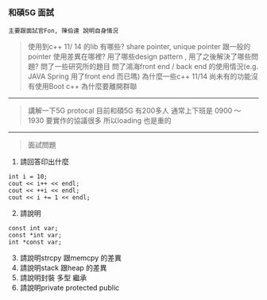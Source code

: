 ### 和碩5G 面試

```
主要跟面試官Fon, 陳伯達 說明自身情況
```
> 使用到c++ 11/ 14 的lib 有哪些?
> share pointer, unique pointer 跟一般的pointer 使用差異在哪裡?
> 用了哪些design pattern , 用了之後解決了哪些問題?
> 問了一些研究所的題目
> 問了鴻海front end / back end 的使用情況(e.g. JAVA Spring 用了front end 而已嗎)
> 為什麼一些c++ 11/14 尚未有的功能沒有使用Boot c++
> 為什麼要離開群聯

--- 
 > 講解一下5G protocal
 > 目前和碩5G 有200多人 通常上下班是 0900 ～ 1930
 > 要實作的協議很多 所以loading 也是重的

---
> 面試問題

1. 請回答印出什麼
```
int i = 10;
cout << i++ << endl;
cout << ++i << endl;
cout << i += 1 << endl;
```
2. 請說明
```
const int var;
const *int var;
int *const var;

```

3. 請說明strcpy 跟memcpy 的差異
4. 請說明stack 跟heap 的差異
5. 請說明封裝 多型 繼承
6. 請說明private protected public

